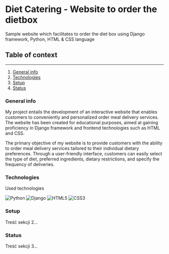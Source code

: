 # Diet Catering - Website to order the dietbox 

Sample website which facilitates to order the diet box using Django framework,  Python, HTML & CSS language

## Table of context
__________________


1. [General info](#sekcja-1)
2. [Technologies](#sekcja-2)
3. [Setup](#sekcja-3)
4. [Status](#sekcja-4)


### General info

My project entails the development of an interactive website that enables customers to conveniently and personalized order meal delivery services. The website has been created for educational purposes, aimed at gaining proficiency in Django framework and frontend technologies such as HTML and CSS.

The primary objective of my website is to provide customers with the ability to order meal delivery services tailored to their individual dietary preferences. Through a user-friendly interface, customers can easily select the type of diet, preferred ingredients, dietary restrictions, and specify the frequency of deliveries.

### Technologies
Used technologies

![Python](https://img.shields.io/badge/Python-3776AB?style=for-the-badge&logo=python&logoColor=white)
![Django](https://img.shields.io/badge/Django-092E20?style=for-the-badge&logo=django&logoColor=white)
![HTML5](https://img.shields.io/badge/HTML5-E34F26?style=for-the-badge&logo=html5&logoColor=white)
![CSS3](https://img.shields.io/badge/CSS3-1572B6?style=for-the-badge&logo=css3&logoColor=white)

### Setup
Treść sekcji 2...

### Status
Treść sekcji 3...
